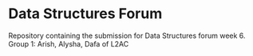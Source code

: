 # Data Structures Forum
Repository containing the submission for Data Structures forum week 6. 
Group 1: Arish, Alysha, Dafa of L2AC
